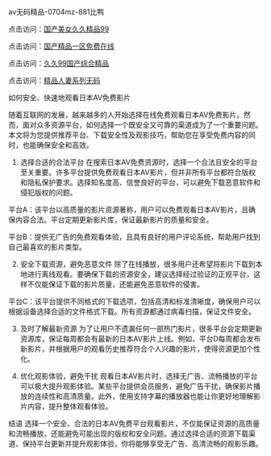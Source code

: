 
av无码精品-0704mz-881比鸭


点击访问：<a href="https://gsd-agv.pages.dev/">国产美女久久精品99</a>

点击访问：<a href="https://bsdf-5f5.pages.dev/">国产精品一区免费在线</a>

点击访问：<a href="https://tfda.pages.dev/">久久99国产综合精品</a>

点击访问：<a href="https://gda-c7m.pages.dev/">精品人妻系列无码</a>



如何安全、快速地观看日本AV免费影片

随着互联网的发展，越来越多的人开始选择在线免费观看日本AV免费影片。然而，面对众多资源平台，如何选择一个既安全又可靠的渠道成为了一个重要问题。本文将为您提供推荐平台、下载安全性及观影技巧，帮助您在享受免费内容的同时，也能确保安全和高效。

1. 选择合适的合法平台
在搜索日本AV免费资源时，选择一个合法且安全的平台至关重要。许多平台提供免费观看日本AV影片，但并非所有平台都符合版权和隐私保护要求。选择知名度高、信誉良好的平台，可以避免下载恶意软件和侵犯版权的问题。

平台A：该平台以高质量的影片资源著称，用户可以免费观看日本AV影片，且确保内容合法。平台定期更新影片库，保证最新影片的质量和安全。

平台B：提供无广告的免费观看体验，且具有良好的用户评论系统，帮助用户找到自己最喜欢的影片类型。

2. 安全下载资源，避免恶意文件
除了在线播放，很多用户还希望将影片下载到本地进行离线观看。要确保下载的资源安全，建议选择经过验证的正规平台，这样不仅能保证下载的影片质量，还能避免恶意软件的侵害。

平台C：该平台提供不同格式的下载选项，包括高清和标准清晰度，确保用户可以根据设备选择合适的文件格式下载。所有资源都通过病毒扫描，保证文件安全。

3. 及时了解最新资源
为了让用户不遗漏任何一部热门影片，很多平台会定期更新资源库，保证每周都会有最新的日本AV影片上线。例如，平台D每周都会发布新影片，并根据用户的观看历史推荐符合个人兴趣的影片，使得资源更加个性化。

4. 优化观影体验，避免干扰
观看日本AV影片时，选择无广告、流畅播放的平台可以极大提升观影体验。某些平台提供会员服务，避免广告干扰，确保影片播放的连续性和高清质量。此外，使用支持字幕的播放器也能让你更好地理解影片内容，提升整体观看体验。

结语
选择一个安全、合法的日本AV免费平台观看影片，不仅能保证资源的高质量和流畅播放，还能避免可能出现的版权和安全问题。通过选择合适的资源下载渠道、保持平台更新并提升观影体验，你将能够享受无广告、高清流畅的观影乐趣。












<span style="display:none;">[Canonical link]( https://github.com/fin20250704/fin05 ）</span>
